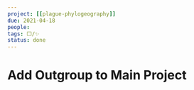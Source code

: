 ```yaml
---
project: [[plague-phylogeography]]
due: 2021-04-18
people:
tags: ⬜/✨  
status: done
---
```


# Add Outgroup to Main Project